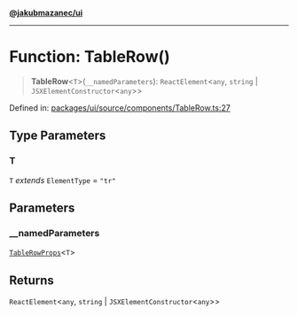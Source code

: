 [**@jakubmazanec/ui**](../README.md)

---

# Function: TableRow()

> **TableRow**\<`T`\>(`__namedParameters`): `ReactElement`\<`any`, `string` \|
> `JSXElementConstructor`\<`any`\>\>

Defined in:
[packages/ui/source/components/TableRow.ts:27](https://github.com/jakubmazanec/tools/blob/a9ba87d349a220bbed24d161794f90a6ba6009e5/packages/ui/source/components/TableRow.ts#L27)

## Type Parameters

### T

`T` _extends_ `ElementType` = `"tr"`

## Parameters

### \_\_namedParameters

[`TableRowProps`](../type-aliases/TableRowProps.md)\<`T`\>

## Returns

`ReactElement`\<`any`, `string` \| `JSXElementConstructor`\<`any`\>\>
